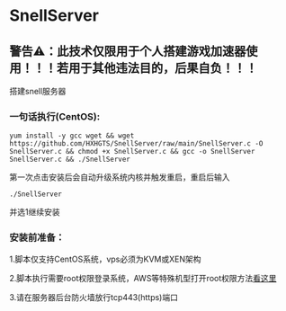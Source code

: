 # SnellServer

## 警告⚠：此技术仅限用于个人搭建游戏加速器使用！！！若用于其他违法目的，后果自负！！！

搭建snell服务器

### 一句话执行(CentOS):

`yum install -y gcc wget && wget https://github.com/HXHGTS/SnellServer/raw/main/SnellServer.c -O SnellServer.c && chmod +x SnellServer.c && gcc -o SnellServer SnellServer.c && ./SnellServer`


第一次点击安装后会自动升级系统内核并触发重启，重启后输入

`./SnellServer`

并选1继续安装

### 安装前准备：

1.脚本仅支持CentOS系统，vps必须为KVM或XEN架构

2.脚本执行需要root权限登录系统，AWS等特殊机型打开root权限方法[看这里](https://hxhgts.icu/AWSECSRoot/)

3.请在服务器后台防火墙放行tcp443(https)端口
